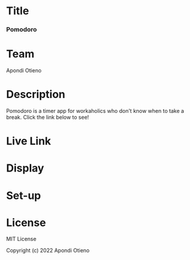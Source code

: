 # Title
### Pomodoro

# Team 
Apondi Otieno

# Description
Pomodoro is a timer app for workaholics who don't know when to take a break. Click the link below to see!

# Live Link

# Display

# Set-up

# License
MIT License

Copyright (c) 2022 Apondi Otieno
